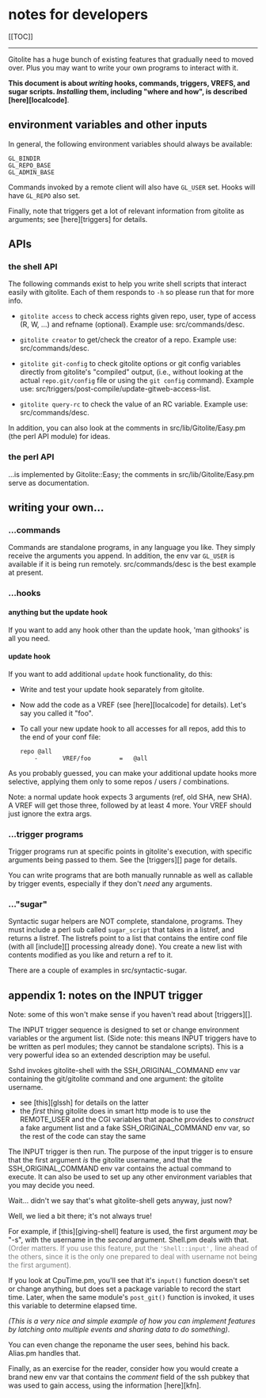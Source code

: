 # notes for developers

[[TOC]]

----

Gitolite has a huge bunch of existing features that gradually need to moved
over.  Plus you may want to write your own programs to interact with it.

**This document is about *writing* hooks, commands, triggers, VREFS, and sugar
scripts.  *Installing* them, including "where and how", is described
[here][localcode]**.

## environment variables and other inputs

In general, the following environment variables should always be available:

    GL_BINDIR
    GL_REPO_BASE
    GL_ADMIN_BASE

Commands invoked by a remote client will also have `GL_USER` set.  Hooks will
have `GL_REPO` also set.

Finally, note that triggers get a lot of relevant information from gitolite as
arguments; see [here][triggers] for details.

## APIs

### the shell API

The following commands exist to help you write shell scripts that interact
easily with gitolite.  Each of them responds to `-h` so please run that for
more info.

  * `gitolite access` to check access rights given repo, user, type of access
    (R, W, ...) and refname (optional).  Example use: src/commands/desc.

  * `gitolite creator` to get/check the creator of a repo.  Example use:
    src/commands/desc.

  * `gitolite git-config` to check gitolite options or git config variables
    directly from gitolite's "compiled" output, (i.e., without looking at the
    actual `repo.git/config` file or using the `git config` command).  Example
    use: src/triggers/post-compile/update-gitweb-access-list.

  * `gitolite query-rc` to check the value of an RC variable.  Example use:
    src/commands/desc.

In addition, you can also look at the comments in src/lib/Gitolite/Easy.pm
(the perl API module) for ideas.

### the perl API

...is implemented by Gitolite::Easy; the comments in src/lib/Gitolite/Easy.pm
serve as documentation.

## writing your own...

### ...commands

Commands are standalone programs, in any language you like.  They simply
receive the arguments you append.  In addition, the env var `GL_USER` is
available if it is being run remotely.  src/commands/desc is the best example
at present.

### ...hooks

#### anything but the update hook

If you want to add any hook other than the update hook, 'man githooks' is all
you need.

#### update hook

If you want to add additional `update` hook functionality, do this:

  * Write and test your update hook separately from gitolite.

  * Now add the code as a VREF (see [here][localcode] for details).  Let's say
    you called it "foo".

  * To call your new update hook to all accesses for all repos, add this to
    the end of your conf file:

        repo @all
            -       VREF/foo        =   @all

As you probably guessed, you can make your additional update hooks more
selective, applying them only to some repos / users / combinations.

Note: a normal update hook expects 3 arguments (ref, old SHA, new SHA).  A
VREF will get those three, followed by at least 4 more.  Your VREF should just
ignore the extra args.

### ...trigger programs

Trigger programs run at specific points in gitolite's execution, with specific
arguments being passed to them.  See the [triggers][] page for details.

You can write programs that are both manually runnable as well as callable by
trigger events, especially if they don't *need* any arguments.

### ..."sugar"

Syntactic sugar helpers are NOT complete, standalone, programs.  They must
include a perl sub called `sugar_script` that takes in a listref, and returns
a listref.  The listrefs point to a list that contains the entire conf file
(with all [include][] processing already done).  You create a new list with
contents modified as you like and return a ref to it.

There are a couple of examples in src/syntactic-sugar.

## appendix 1: notes on the INPUT trigger

Note: some of this won't make sense if you haven't read about [triggers][].

The INPUT trigger sequence is designed to set or change environment variables
or the argument list.  (Side note: this means INPUT triggers have to be
written as perl modules; they cannot be standalone scripts).  This is a very
powerful idea so an extended description may be useful.

Sshd invokes gitolite-shell with the SSH\_ORIGINAL\_COMMAND env var containing
the git/gitolite command and one argument: the gitolite username.

  * see [this][glssh] for details on the latter
  * the *first* thing gitolite does in smart http mode is to use the
    REMOTE\_USER and the CGI variables that apache provides to *construct*
    a fake argument list and a fake SSH\_ORIGINAL\_COMMAND env var, so the
    rest of the code can stay the same

The INPUT trigger is then run.  The purpose of the input trigger is to ensure
that the first argument *is* the gitolite username, and that the
SSH\_ORIGINAL\_COMMAND env var contains the actual command to execute.  It can
also be used to set up any other environment variables that you may decide you
need.

Wait... didn't we say that's what gitolite-shell gets anyway, just now?

Well, we lied a bit there; it's not always true!

For example, if [this][giving-shell] feature is used, the first argument *may*
be "-s", with the username in the *second* argument.  Shell.pm deals with
that.  <font color="gray">(Order matters.  If you use this feature, put the
`'Shell::input',` line ahead of the others, since it is the only one prepared
to deal with username not being the first argument).</font>

If you look at CpuTime.pm, you'll see that it's `input()` function doesn't set
or change anything, but does set a package variable to record the start time.
Later, when the same module's `post_git()` function is invoked, it uses this
variable to determine elapsed time.

*(This is a very nice and simple example of how you can implement features by
latching onto multiple events and sharing data to do something)*.

You can even change the reponame the user sees, behind his back.  Alias.pm
handles that.

Finally, as an exercise for the reader, consider how you would create a brand
new env var that contains the *comment* field of the ssh pubkey that was used
to gain access, using the information [here][kfn].
